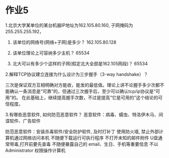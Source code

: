 # 作业5
1.北京大学某单位的某台机器IP地址为162.105.80.160, 子网掩码为255.255.255.192，

  1) 该单位的网络号(网络+子网)是多少？
    162.105.80.128
    
  2) 该单位理论上可容纳多少主机？
    65534
 
  3) 北大可以有多少个这样的子网(假定北大全部是162.105网段)？
    65534

2.解释TCP协议建立连接为什么设计为三步握手（3-way handshake）？

 三次是保证双方互相明确对方能收，能发的最低值。理论上讲不论握手多少次都不能确认一条消息是“可靠”的，但通过三次握手后，至少可以确认tcp/ip协议是“可用”的。
 在此基础上，继续提高握手次数，不过是提高“它是可用的”这个结论的可信程度。

3.有哪些恶意软件, 如何防范恶意软件？
恶意软件：病毒、蠕虫、特洛伊木马、间谍软件、广告软件

防范恶意软件：安装杀毒软件/安全防护软件, 及时打补丁
             使用防火墙, 禁止外部计算机通过网络访问本机
             不随便下载运行可执行程序
             不打开未知的邮件附件
             U盘通常带毒,打开前要先查毒
             不随便暴露自己的 email、生日、手机等重要信息
             不以 Administrator 权限操作计算机
